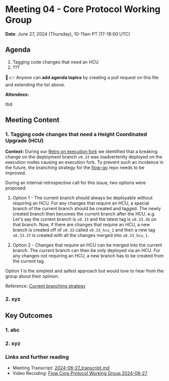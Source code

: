 # Meeting 04 - Core Protocol Working Group

**Date**: June 27, 2024 (Thursday), 10-11am PT (17-18:00 UTC)

## Agenda
1. Tagging code changes that need an HCU
2. ???

:pencil: :point_right: Anyone can **add agenda topics** by creating a pull request on this file and extending the list above.


**Attendees:**

tbd

## Meeting Content

### 1. Tagging code changes that need a Height Coordinated Upgrade (HCU)

**Context:** During our [Retro on execution fork](https://www.notion.so/flowfoundation/Retro-on-execution-fork-01504b970441477ebfc0174d14dcb269?pvs=4)
we identified that a breaking change on the deployment branch `v0.33` was inadvertently deployed on the execution nodes causing an execution fork. 
To prevent such an incidence in the future, the branching strategy for the [flow-go](https://github.com/onflow/flow-go) repo needs to be improved.

During an internal retrospective call for this issue, two options were proposed:

1. Option 1 - The current branch should always be deployable without requiring an HCU. For any changes that require an HCU, a special branch of the current branch should be created and tagged. The newly created branch then becomes the current branch after the HCU.
e.g. Let's say the current branch is `v0.33` and the latest tag is `v0.33.36` on that branch. Now, if there are changes that require an HCU, a new branch is created off of `v0.33` called `v0.33_hcu_1` and then a new tag `v0.33.37` is created with all the changes merged into `v0.33_hcu_1`.
  
2. Option 2 - Changes that require an HCU can be merged into the current branch. The current branch can then be only deployed via an HCU. For any changes not requiring an HCU, a new branch has to be created from the current tag.

Option 1 is the simplest and safest approach but would love to hear from the group about their opinion.

Reference: [Current branching strategy](https://github.com/onflow/flow-go/blob/master/DEVELOPMENT.md)

### 2. xyz

## Key Outcomes

### 1. abc
### 2. xyz


### Links and further reading
- Meeting Transcript: [2024-06-27_transcript.md](./2024-04-25_transcript.md)
- Video Recoding: [Flow Core Protocol Working Group 2024-06-27](https://drive.google.com/file/d/1ziNUBz3iNrYG1wun-Mt2kiEWYbsS9IDE/view)
